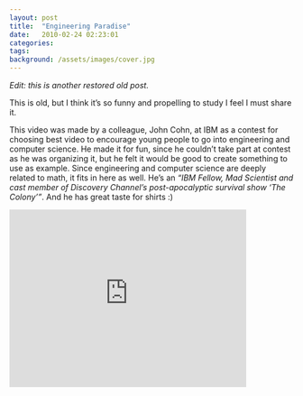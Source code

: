 ```yaml
---
layout: post
title:  "Engineering Paradise"
date:   2010-02-24 02:23:01
categories: 
tags: 
background: /assets/images/cover.jpg
---
```


_Edit: this is another restored old post._

This is old, but I think it’s so funny and propelling to study I feel I must share it.

This video was made by a colleague, John Cohn, at IBM as a contest for choosing
best video to encourage young people to go into engineering and computer
science. He made it for fun, since he couldn’t take part at contest as he was
organizing it, but he felt it would be good to create something to use as
example. Since engineering and computer science are deeply related to math, it
fits in here as well. He’s an <cite>“IBM Fellow, Mad Scientist and cast member
of Discovery Channel’s post-apocalyptic survival show ‘The Colony’”</cite>. And
he has great taste for shirts :)

<iframe width="420" height="315" src="https://www.youtube.com/embed/Y0DxmthvkKU" frameborder="0" allowfullscreen></iframe>
